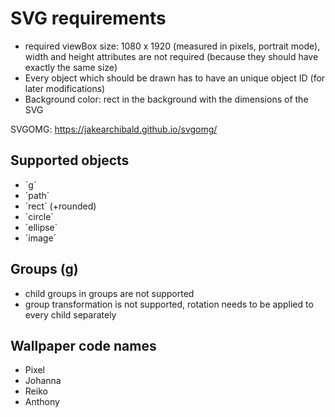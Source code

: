 # SVG requirements

- required viewBox size: 1080 x 1920 (measured in pixels, portrait mode), width and height attributes are not required (because they should have exactly the same size)
- Every object which should be drawn has to have an unique object ID (for later modifications)
- Background color: rect in the background with the dimensions of the SVG

SVGOMG: https://jakearchibald.github.io/svgomg/


## Supported objects

- ´g´
- ´path´
- ´rect´ (+rounded)
- ´circle´
- ´ellipse´
- ´image´

## Groups (g)

- child groups in groups are not supported
- group transformation is not supported, rotation needs to be applied to every child separately

## Wallpaper code names

- Pixel
- Johanna
- Reiko
- Anthony